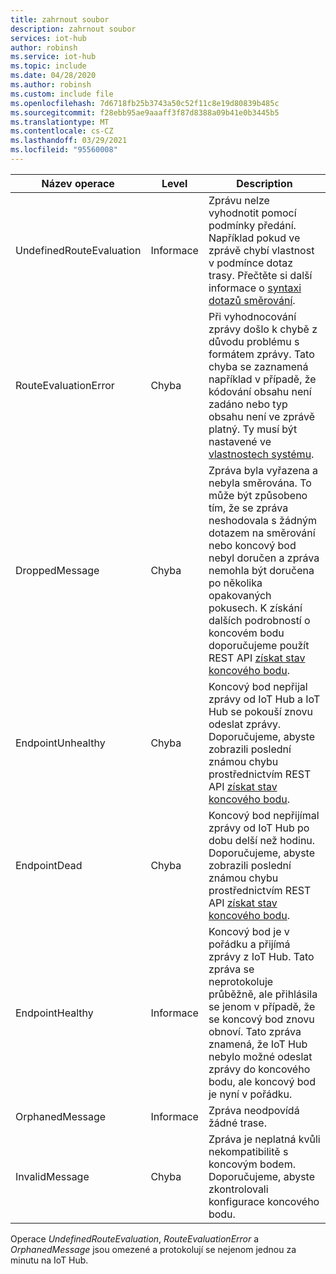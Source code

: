```yaml
---
title: zahrnout soubor
description: zahrnout soubor
services: iot-hub
author: robinsh
ms.service: iot-hub
ms.topic: include
ms.date: 04/28/2020
ms.author: robinsh
ms.custom: include file
ms.openlocfilehash: 7d6718fb25b3743a50c52f11c8e19d80839b485c
ms.sourcegitcommit: f28ebb95ae9aaaff3f87d8388a09b41e0b3445b5
ms.translationtype: MT
ms.contentlocale: cs-CZ
ms.lasthandoff: 03/29/2021
ms.locfileid: "95560008"
---
```

<!-- operation names for the diag logs for IoT Hub -->

|Název operace|Level|Description|
|------------- |-----|-----------|
|UndefinedRouteEvaluation|Informace|Zprávu nelze vyhodnotit pomocí podmínky předání. Například pokud ve zprávě chybí vlastnost v podmínce dotaz trasy. Přečtěte si další informace o [syntaxi dotazů směrování](../articles/iot-hub/iot-hub-devguide-routing-query-syntax.md).|
|RouteEvaluationError|Chyba|Při vyhodnocování zprávy došlo k chybě z důvodu problému s formátem zprávy. Tato chyba se zaznamená například v případě, že kódování obsahu není zadáno nebo typ obsahu není ve zprávě platný. Ty musí být nastavené ve [vlastnostech systému](../articles/iot-hub/iot-hub-devguide-routing-query-syntax.md#system-properties).|
|DroppedMessage|Chyba|Zpráva byla vyřazena a nebyla směrována. To může být způsobeno tím, že se zpráva neshodovala s žádným dotazem na směrování nebo koncový bod nebyl doručen a zpráva nemohla být doručena po několika opakovaných pokusech. K získání dalších podrobností o koncovém bodu doporučujeme použít REST API [získat stav koncového bodu](/rest/api/iothub/iothubresource/getendpointhealth#iothubresource_getendpointhealth).|
|EndpointUnhealthy|Chyba|Koncový bod nepřijal zprávy od IoT Hub a IoT Hub se pokouší znovu odeslat zprávy. Doporučujeme, abyste zobrazili poslední známou chybu prostřednictvím REST API [získat stav koncového bodu](/rest/api/iothub/iothubresource/getendpointhealth#iothubresource_getendpointhealth).|
|EndpointDead|Chyba|Koncový bod nepřijímal zprávy od IoT Hub po dobu delší než hodinu. Doporučujeme, abyste zobrazili poslední známou chybu prostřednictvím REST API [získat stav koncového bodu](/rest/api/iothub/iothubresource/getendpointhealth#iothubresource_getendpointhealth).|
|EndpointHealthy|Informace|Koncový bod je v pořádku a přijímá zprávy z IoT Hub. Tato zpráva se neprotokoluje průběžně, ale přihlásila se jenom v případě, že se koncový bod znovu obnoví. Tato zpráva znamená, že IoT Hub nebylo možné odeslat zprávy do koncového bodu, ale koncový bod je nyní v pořádku.|
|OrphanedMessage|Informace|Zpráva neodpovídá žádné trase.|
|InvalidMessage|Chyba|Zpráva je neplatná kvůli nekompatibilitě s koncovým bodem. Doporučujeme, abyste zkontrolovali konfigurace koncového bodu.|


Operace *UndefinedRouteEvaluation*, *RouteEvaluationError* a *OrphanedMessage* jsou omezené a protokolují se nejenom jednou za minutu na IoT Hub.